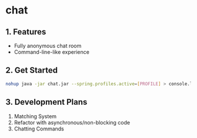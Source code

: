 # chat

## 1. Features

- Fully anonymous chat room
- Command-line-like experience

## 2. Get Started

```bash
nohup java -jar chat.jar --spring.profiles.active=[PROFILE] > console.log 2>&1 &
```

## 3. Development Plans
1. Matching System
2. Refactor with asynchronous/non-blocking code
3. Chatting Commands
